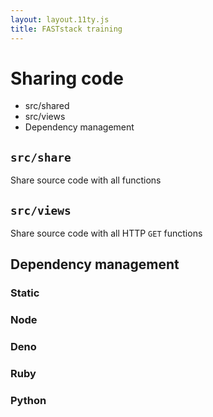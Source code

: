 ```yaml
---
layout: layout.11ty.js
title: FASTstack training
---
```


# Sharing code

- src/shared
- src/views
- Dependency management 

## `src/share`

Share source code with all functions

## `src/views`

Share source code with all HTTP `GET` functions

## Dependency management

### Static 
### Node
### Deno
### Ruby
### Python

